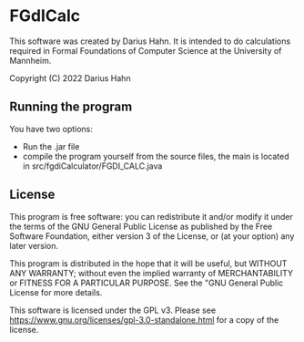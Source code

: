 # FGdICalc
This software was created by Darius Hahn.
It is intended to do calculations required in Formal Foundations of Computer Science at the University of Mannheim.

Copyright (C) 2022 Darius Hahn

## Running the program
You have two options:
- Run the .jar file
- compile the program yourself from the source files, the main is located in src/fgdiCalculator/FGDI_CALC.java

## License

This program is free software: you can redistribute it and/or modify it under the terms of the GNU General Public License as published by the Free Software Foundation, either version 3 of the License, or (at your option) any later version.

This program is distributed in the hope that it will be useful, but WITHOUT ANY WARRANTY; without even the implied warranty of MERCHANTABILITY or FITNESS FOR A PARTICULAR PURPOSE. See the "GNU General Public License for more details.			    

This software is licensed under the GPL v3.
Please see https://www.gnu.org/licenses/gpl-3.0-standalone.html for a copy of the license.
